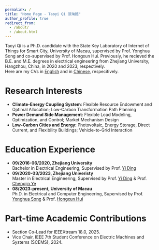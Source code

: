 ```yaml
---
permalink: /
title: "Home Page - Taoyi Qi 漆淘懿"
author_profile: true
redirect_from: 
  - /about/
  - /about.html
---
```


Taoyi Qi is a Ph.D. candidate with the State Key Laboratory of Internet of Things for Smart City, University of Macau, supervised by Prof. Yonghua Song and co-supervised by Prof. Hongxun Hui. Previously, he recieved the B.E. and M.E. degrees in electrical engineering from Zhejiang University, Hangzhou, China, in 2020 and 2023, respectively.  
Here are my CVs in [English](/files/CV_in_Chinese.pdf) and in [Chinese](/files/CV_in_Chinese.pdf), respecitively.

Research Interests
======
+ **Climate-Energy Coupling System**: Flexible Resource Endowment and Optimal Allocation; Low-Carbon Transformation Path Planning
+ **Power Demand Side Management**: Flexible Load Modeling, Optimization, and Control; Market Mechanism Design
+ **Low-Carbon Cities and Energy**: Photovoltaic, Energy Storage, Direct Current, and Flexibility Buildings; Vehicle-to-Grid Interaction

Education Experience
======
+ **09/2016-06/2020, Zhejiang University**  
  Bachelor in Electrical Engineering, Supervised by Prof. [Yi Ding](https://person.zju.edu.cn/110)
+ **09/2020-03/2023, Zhejiang Univeristy**  
  Master in Electrical Engineering, Supervised by Prof. [Yi Ding](https://person.zju.edu.cn/110) & Prof. [Chengjin Ye](https://person.zju.edu.cn/0617209#0)
+ **08/2023-present, University of Macau**  
  Ph.D. in Electrical and Computer Engineering, Supervised by Prof. [Yonghua Song](https://rto.um.edu.mo/biography/) & Prof. [Hongxun Hui](https://www.fst.um.edu.mo/people/hongxunhui/)

Part-time Academic Contributions
=====
+ Section Co-Lead for IEEEXtream 18.0, 2025.
+ Vice Chair, IEEE 7th Student Conference on Electric Machines and Systems (SCEMS), 2024.




